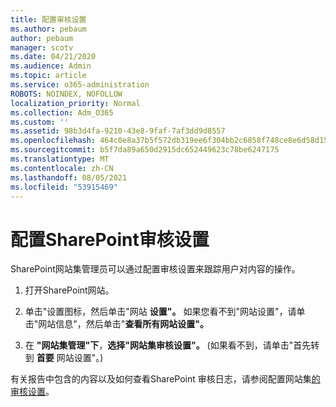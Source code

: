 ```yaml
---
title: 配置审核设置
ms.author: pebaum
author: pebaum
manager: scotv
ms.date: 04/21/2020
ms.audience: Admin
ms.topic: article
ms.service: o365-administration
ROBOTS: NOINDEX, NOFOLLOW
localization_priority: Normal
ms.collection: Adm_O365
ms.custom: ''
ms.assetid: 98b3d4fa-9210-43e8-9faf-7af3dd9d8557
ms.openlocfilehash: 464c0e8a37b5f572db319ee6f304bb2c6858f748ce8e6d58d155e458ce8517a1
ms.sourcegitcommit: b5f7da89a650d2915dc652449623c78be6247175
ms.translationtype: MT
ms.contentlocale: zh-CN
ms.lasthandoff: 08/05/2021
ms.locfileid: "53915469"
---
```

# <a name="configure-sharepoint-audit-settings"></a>配置SharePoint审核设置

SharePoint网站集管理员可以通过配置审核设置来跟踪用户对内容的操作。
  
1. 打开SharePoint网站。
    
2. 单击"设置图标，然后单击"网站 **设置"。** 如果您看不到"网站设置"，请单击"网站信息"，然后单击"**查看所有网站设置"。** 
    
3. 在 **"网站集管理"下**，**选择"网站集审核设置"。**  (如果看不到，请单击"首先转到 **首要** 网站设置"。)  
    
有关报告中包含的内容以及如何查看SharePoint 审核日志，请参阅配置网站集[的审核设置](https://go.microsoft.com/fwlink/?linkid=404050)。
  

